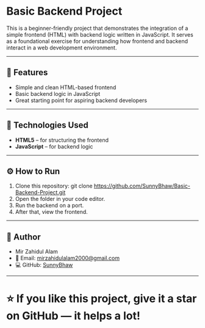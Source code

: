 # Basic Backend Project

This is a beginner-friendly project that demonstrates the integration of a simple frontend (HTML) with backend logic written in JavaScript. It serves as a foundational exercise for understanding how frontend and backend interact in a web development environment.

---

## 🚀 Features
- Simple and clean HTML-based frontend
- Basic backend logic in JavaScript
- Great starting point for aspiring backend developers

---

## 🧠 Technologies Used
- **HTML5** – for structuring the frontend
- **JavaScript** – for backend logic

---

## ⚙️ How to Run
1. Clone this repository: git clone https://github.com/SunnyBhaw/Basic-Backend-Project.git
2. Open the folder in your code editor.
3. Run the backend on a port.
4. After that, view the frontend.

---

## 👤 Author
- Mir Zahidul Alam
- 📧 Email: mirzahidulalam2000@gmail.com
- 💻 GitHub: [SunnyBhaw](https://github.com/SunnyBhaw)

---

# ⭐ If you like this project, give it a star on GitHub — it helps a lot!

